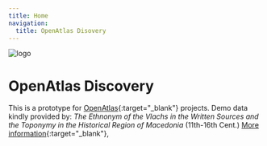 ```yaml
---
title: Home
navigation:
  title: OpenAtlas Disovery
---
```

![logo](/logo.svg)

# OpenAtlas Discovery

This is a prototype for [OpenAtlas](https://openatlas.eu/){:target="\_blank"} projects. Demo data
kindly provided by: _The Ethnonym of the Vlachs in the Written Sources and the Toponymy in the
Historical Region of Macedonia_ (11th-16th Cent.)
[More information](http://dpp.oeaw.ac.at/index.php?seite=CaseStudies&submenu=skopje){:target="\_blank"},
